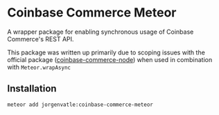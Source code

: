 # Coinbase Commerce Meteor
A wrapper package for enabling synchronous usage of Coinbase Commerce's REST API.

This package was written up primarily due to scoping issues with the official package
([coinbase-commerce-node](https://www.npmjs.com/package/coinbase-commerce-node)) when used in combination with 
`Meteor.wrapAsync` 

## Installation
```bash
meteor add jorgenvatle:coinbase-commerce-meteor
```